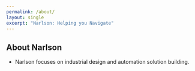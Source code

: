 ```yaml
---
permalink: /about/
layout: single
excerpt: "Narlson: Helping you Navigate"
---
```

## About Narlson
- Narlson focuses on industrial design and automation solution building.
